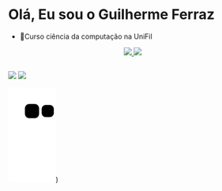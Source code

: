 # Olá, Eu sou o Guilherme Ferraz

- 📘Curso ciência da computação na UniFil


<div align="center">
  <a href="https://github.com/GuilhermeFerrazC">
  <img height="180em" src="https://github-readme-stats.vercel.app/api?username=GuilhermeFerrazC&show_icons=true&theme=dracula&include_all_commits=true&count_private=true"/>
  <img height="180em" src="https://github-readme-stats.vercel.app/api/top-langs/?username=GuilhermeFerrazC&layout=compact&langs_count=7&theme=dracula"/>
</div>

##

<div>

  <a href="https://www.instagram.com/guilhermeferrazc/" target="_blank"><img src="https://img.shields.io/badge/-Instagram-%23E4405F?style=for-the-badge&logo=instagram&logoColor=white" target="_blank"></a>
  <a href="https://www.linkedin.com/in/guilherme-ferraz-candido-1ba48b234/" target="_blank"><img src="https://img.shields.io/badge/-LinkedIn-%230077B5?style=for-the-badge&logo=linkedin&logoColor=white" target="_blank"></a> 

  ![Snake animation](https://github.com/GuilhermeFerrazC/guilhermeferraz/blob/output/github-contribution-grid-snake.svg))
  
</div>
